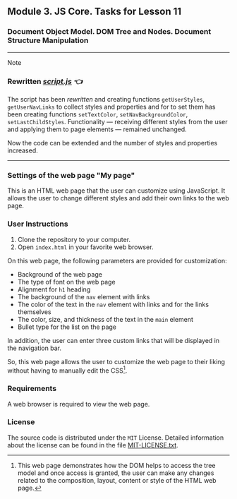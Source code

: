 ## Module 3. JS Core. Tasks for Lesson 11

### Document Object Model. DOM Tree and Nodes. Document Structure Manipulation

---
> [!NOTE]
>
> ### Rewritten ***[script.js](https://github.com/it-tinyangel/JS-core-the-Document-Object-Model-the-DOM-Tree-and-Nodes-Settings-of-web-page-using-DOM/blob/feature/property_functions-en/js/script.js) :point_left:***
>  
> The script has been *rewritten* and creating functions `getUserStyles`, `getUserNavLinks` to collect styles and properties and for to set them has been creating functions  `setTextColor`, `setNavBackgroundColor`, `setLastChildStyles`. Functionality — receiving different styles from the user and applying them to page elements — remained unchanged.
>
> Now the code can be extended and the number of styles and properties increased.

---

### Settings of the web page "My page"

This is an HTML web page that the user can customize using JavaScript. It allows the user to change different styles and add their own links to the web page.

### User Instructions

1. Clone the repository to your computer.
2. Open `index.html` in your favorite web browser.

On this web page, the following parameters are provided for customization:

- Background of the web page
- The type of font on the web page
- Alignment for `h1` heading
- The background of the `nav` element with links
- The color of the text in the `nav` element with links and for the links themselves
- The color, size, and thickness of the text in the `main` element
- Bullet type for the list on the page

In addition, the user can enter three custom links that will be displayed in the navigation bar.

So, this web page allows the user to customize the web page to their liking without having to manually edit the CSS[^1].

[^1]: This web page demonstrates how the DOM helps to access the tree model and once access is granted, the user can make any changes related to the composition, layout, content or style of the HTML web page.

### Requirements

A web browser is required to view the web page.

### License

The source code is distributed under the `MIT` License. Detailed information about the license can be found in the file [MIT-LICENSE.txt](https://github.com/it-tinyangel/JS-core-the-Document-Object-Model-the-DOM-Tree-and-Nodes-Settings-of-web-page-using-DOM/blob/main-en/MIT-LICENSE.txt).
